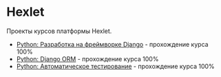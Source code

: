 # Hexlet
Проекты курсов платформы Hexlet.
+ [Python: Разработка на фреймворке Django](https://ru.hexlet.io/courses/python-django-basics) - прохождение курса 100%
+ [Python: Django ORM](https://ru.hexlet.io/courses/python-django-orm) - прохождение курса 100%
+ [Python: Автоматическое тестирование](https://ru.hexlet.io/courses/python-testing) - прохождение курса 100%